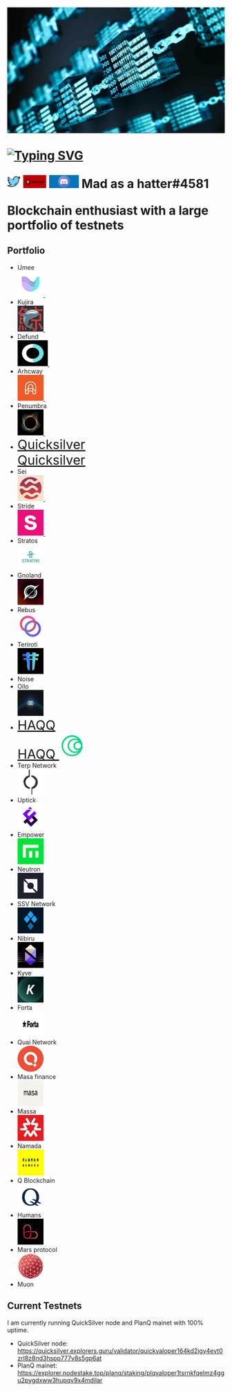 <!DOCTYPE html>
<html>

<h1>
<div id="header" align="center">
  <img src="https://github.com/madnoder/madnoder/blob/main/block.jpeg" style="max-width: 100%;"></a></p>
</div>


<a href="https://git.io/typing-svg"><img src="https://readme-typing-svg.demolab.com?font=Orbitron&weight=200&size=30&pause=1000&color=183189&center=true&width=435&height=40&lines=I+am+Mad+as+a+hatter.+;cosmos+ecosystem+geek." alt="Typing SVG" /></a>


<a href="https://twitter.com/Sergey__Crypto" rel="nofollow"><img height="30" src="https://raw.githubusercontent.com/8bithemant/8bithemant/master/twitter.png?raw=true" style="max-width: 100%;"></a>
<a href="https://systemd.run/" rel="nofollow"><img height="30" src="https://github.com/madnoder/madnoder/blob/main/systemd.jpg?raw=true" style="max-width: 100%;"></a>
<a href="https://discord.gg/qtTQrrvq" rel="nofollow"><img height="30" src="https://github.com/madnoder/madnoder/blob/main/discord.jpeg?raw=true" style="max-width: 100%;"></a> Mad as a hatter#4581

  <p>Blockchain enthusiast with a large portfolio of testnets</p>
  
  <h2>Portfolio</h2>
  <ul>
    <li>Umee</li>
    <div>
  <a href="https://github.com/madnoder/madnoder/blob/main/Umee.png">
    <img src="https://github.com/madnoder/madnoder/blob/main/Umee.png" title="Umee" alt="Umee" width="60" height="60"/>
  </a>&nbsp;
    <li>Kujira</li>
      <a href="https://github.com/madnoder/madnoder/blob/main/15185.png">
    <img src="https://github.com/madnoder/madnoder/blob/main/15185.png" title="Kujira" alt="Kujira" width="60" height="60"/>
  </a>&nbsp;
    <li>Defund</li>
      <a href="https://github.com/madnoder/madnoder/blob/main/defund.jpeg">
    <img src="https://github.com/madnoder/madnoder/blob/main/defund.jpeg" title="DeFund" alt="DeFund" width="70" height="60"/>
  </a>&nbsp;
    <li>Arhcway</li>
      <a href="https://github.com/madnoder/madnoder/blob/main/Archway.jpeg">
    <img src="https://github.com/madnoder/madnoder/blob/main/Archway.jpeg" title="Archway" alt="Archway" width="60" height="60"/>
  </a>&nbsp;
    <li>Penumbra</li>
      <a href="https://github.com/madnoder/madnoder/blob/main/Penumbra.jpeg">
    <img src="https://github.com/madnoder/madnoder/blob/main/Penumbra.jpeg" title="Penumbra" alt="Penumbra" width="60" height="60"/>
  </a>&nbsp;
    <li><a href="https://testnet.quicksilver.explorers.guru/validator/quickvaloper19sn2klshqru7wdx7ghkaapdfmlexj209cd75dw" style="font-size: 30px;"> Quicksilver </a> </li>
      <a href="https://github.com/madnoder/madnoder/blob/main/Quicksilver.jpeg">
      <a href="https://testnet.quicksilver.explorers.guru/validator/quickvaloper19sn2klshqru7wdx7ghkaapdfmlexj209cd75dw" style="font-size: 30px;"> Quicksilver </a>
    <li>Sei</li>
      <a href="https://github.com/madnoder/madnoder/blob/main/Sei.jpeg">
    <img src="https://github.com/madnoder/madnoder/blob/main/Sei.jpeg"  title="Sei" alt="Sei" width="60" height="60"/>
  </a>&nbsp;
    <li>Stride</li>
      <a href="https://github.com/madnoder/madnoder/blob/main/Stride.png">
    <img src="https://github.com/madnoder/madnoder/blob/main/Stride.png" title="Stide" alt="Stride" width="60" height="60"/>
  </a>&nbsp;
    <li>Stratos</li>
        <img src="https://github.com/madnoder/madnoder/blob/main/Stratos.png" title="Stratos" alt="Stratos" width="60" height="60"/>&nbsp;
    <li>Gnoland</li>
        <img src="https://github.com/madnoder/madnoder/blob/main/Gnoland.jpeg" title="Gnoland" alt="Gnoland" width="60" height="60"/>&nbsp;
    <li>Rebus</li>
        <img src="https://github.com/madnoder/madnoder/blob/main/Rebus.png" title="Rebus" alt="Rebus" width="60" height="60"/>&nbsp;
    <li>Teriroti</li>
        <img src="https://github.com/madnoder/madnoder/blob/main/Teritori.png" title="Teritori"  alt="Teritori" width="60" height="60"/>&nbsp;
    <li>Noise</li>
    <li>Ollo</li>
        <img src="https://github.com/madnoder/madnoder/blob/main/Ollo.jpeg" title="Ollo" alt="Ollo" width="60" height="60"/>&nbsp;
    <li> <a href="https://haqq.explorers.guru/validator/haqqvaloper1c0n6a62x3pg6mjd42eddl24t0uk745sfmdkreq" style="font-size: 30px;"> HAQQ</li>
        <a href="https://haqq.explorers.guru/validator/haqqvaloper1c0n6a62x3pg6mjd42eddl24t0uk745sfmdkreq" style="font-size: 30px;"> HAQQ </a>
        <img src="https://github.com/madnoder/madnoder/blob/main/Islamic%20Coin.png" title="HAQQ" alt="HAQQ" width="60" height="60"/>&nbsp;
    <li>Terp Network</li>
        <img src="https://github.com/madnoder/madnoder/blob/main/Terp.jpeg" title="Terp" **alt="Terp" width="60" height="60"/>
    <li>Uptick</li>
        <img src="https://github.com/madnoder/madnoder/blob/main/Uptick.png" title="Uptick"  alt="Uptick" width="60" height="60"/>&nbsp;
    <li>Empower</li>
        <img src="https://github.com/madnoder/madnoder/blob/main/Empower.png" title="Empower" alt="Empower" width="60" height="60"/>&nbsp;
    <li>Neutron</li>
        <img src="https://github.com/madnoder/madnoder/blob/main/Neutron.jpeg" title="Neutron" alt="Neutron" width="60" height="60"/>&nbsp;
    <li>SSV Network</li>
        <img src="https://github.com/madnoder/madnoder/blob/main/SSV.png" title="SSV"  alt="SSV" width="60" height="60"/>&nbsp;
    <li>Nibiru</li>
        <img src="https://github.com/madnoder/madnoder/blob/main/Nibiru.jpeg" title="Nibiru" alt="Nibiru" width="60" height="60"/>&nbsp;
    <li>Kyve</li>
        <img src="https://github.com/madnoder/madnoder/blob/main/KYVE_logo.jpeg" title="Kyve" alt="Kyve" width="60" height="60"/>&nbsp;
    <li>Forta</li>
        <img src="https://github.com/madnoder/madnoder/blob/main/Forta.jpeg" title="Forta" alt="Forta" width="60" height="60"/>&nbsp;
    <li>Quai Network</li>
        <img src="https://github.com/madnoder/madnoder/blob/main/Quai.png" title="Quai" alt="Quai" width="60" height="60"/>&nbsp;
    <li>Masa finance</li>
        <img src="https://github.com/madnoder/madnoder/blob/main/Masa_Brand_post.png" title="Masa"  alt="Masa" width="60" height="60"/>&nbsp;
    <li>Massa</li>
        <img src="https://github.com/madnoder/madnoder/blob/main/MASSA.jpeg" title="Massa" alt="Massa" width="60" height="60"/>&nbsp;
    <li>Namada</li>
        <img src="https://github.com/madnoder/madnoder/blob/main/Namada.jpeg" title="Namada" alt="Namada" width="60" height="60"/>&nbsp;
    <li>Q Blockchain</li>
        <img src="https://github.com/madnoder/madnoder/blob/main/Q.png" title="Q"  alt="Q" width="60" height="60"/>&nbsp;
    <li>Humans</li>
        <img src="https://github.com/madnoder/madnoder/blob/main/Lava.jpeg" title="Lava" alt="Lava" width="60" height="60"/>&nbsp;
    <li>Mars protocol</li>
        <img src="https://github.com/madnoder/madnoder/blob/main/Mars_protocol.jpeg" title="Mars protocol" alt="Mars" width="60" height="60"/>&nbsp;
    <li>Muon</li>
  </ul>
  
  <h2>Current Testnets</h2>
  <p>I am currently running QuickSilver node and PlanQ mainet with 100% uptime.</p>
  <ul>
    <li>QuickSilver node: 
      <a href="https://quicksilver.explorers.guru/validator/quickvaloper164kd2jgy4evt0zrl8z8nd3hspp777v8s5gp6at">
        https://quicksilver.explorers.guru/validator/quickvaloper164kd2jgy4evt0zrl8z8nd3hspp777v8s5gp6at
      </a>
    </li>
    <li>PlanQ mainet: 
      <a href="https://explorer.nodestake.top/planq/staking/plqvaloper1tsrnkfqelmz4ggu2pygdxww3hupqv9x4mdjlar">
        https://explorer.nodestake.top/planq/staking/plqvaloper1tsrnkfqelmz4ggu2pygdxww3hupqv9x4mdjlar
      </a>


  
 

  
  
  
  
  
  
  
  
  
  
  
  
  
  
  
  
  
  
  
